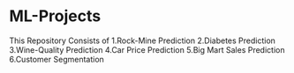 # ML-Projects
This Repository Consists of 1.Rock-Mine Prediction 2.Diabetes Prediction 3.Wine-Quality Prediction 4.Car Price Prediction 5.Big Mart Sales Prediction 6.Customer Segmentation
